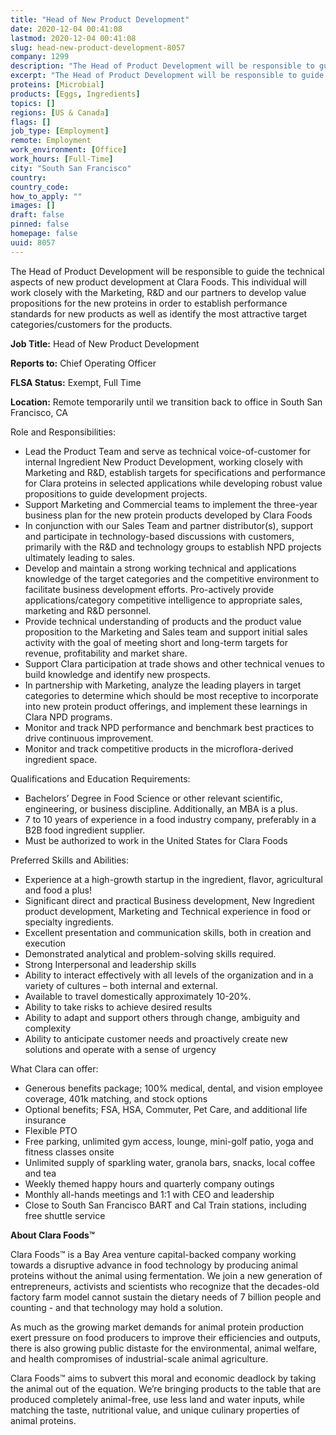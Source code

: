 ```yaml
---
title: "Head of New Product Development"
date: 2020-12-04 00:41:08
lastmod: 2020-12-04 00:41:08
slug: head-new-product-development-8057
company: 1299
description: "The Head of Product Development will be responsible to guide the technical aspects of new product development at Clara Foods. This individual will work closely with the Marketing, R&D and our partners to develop value propositions for the new proteins in order to establish performance standards for new products as well as identify the most attractive target categories/customers for the products.Job Title: Head of New Product DevelopmentReports to: Chief Operating OfficerFLSA Status: Exempt, Full Time"
excerpt: "The Head of Product Development will be responsible to guide the technical aspects of new product development at Clara Foods. This individual will work closely with the Marketing, R&D and our partners to develop value propositions for the new proteins in order to establish performance standards for new products as well as identify the most attractive target categories/customers for the products.Job Title: Head of New Product DevelopmentReports to: Chief Operating OfficerFLSA Status: Exempt, Full Time"
proteins: [Microbial]
products: [Eggs, Ingredients]
topics: []
regions: [US & Canada]
flags: []
job_type: [Employment]
remote: Employment
work_environment: [Office]
work_hours: [Full-Time]
city: "South San Francisco"
country: 
country_code: 
how_to_apply: ""
images: []
draft: false
pinned: false
homepage: false
uuid: 8057
---
```

<p>The Head of Product Development will be responsible to guide the technical aspects of new product development at Clara Foods. This individual will work closely with the Marketing, R&D and our partners to develop value propositions for the new proteins in order to establish performance standards for new products as well as identify the most attractive target categories/customers for the products.</p>
<p><strong>Job Title:</strong> Head of New Product Development</p>
<p><strong>Reports to:</strong> Chief Operating Officer</p>
<p><strong>FLSA Status:</strong> Exempt, Full Time</p>
<p><strong>Location:</strong> Remote temporarily until we transition back to office in South San Francisco, CA</p>
<p>Role and Responsibilities:</p>
<ul>
<li>Lead the Product Team and serve as technical voice-of-customer for internal Ingredient New Product Development, working closely with Marketing and R&D, establish targets for specifications and performance for Clara proteins in selected applications while developing robust value propositions to guide development projects.</li>
<li>Support Marketing and Commercial teams to implement the three-year business plan for the new protein products developed by Clara Foods</li>
<li>In conjunction with our Sales Team and partner distributor(s), support and participate in technology-based discussions with customers, primarily with the R&D and technology groups to establish NPD projects ultimately leading to sales.</li>
<li>Develop and maintain a strong working technical and applications knowledge of the target categories and the competitive environment to facilitate business development efforts. Pro-actively provide applications/category competitive intelligence to appropriate sales, marketing and R&D personnel.</li>
<li>Provide technical understanding of products and the product value proposition to the Marketing and Sales team and support initial sales activity with the goal of meeting short and long-term targets for revenue, profitability and market share.</li>
<li>Support Clara participation at trade shows and other technical venues to build knowledge and identify new prospects.</li>
<li>In partnership with Marketing, analyze the leading players in target categories to determine which should be most receptive to incorporate into new protein product offerings, and implement these learnings in Clara NPD programs.</li>
<li>Monitor and track NPD performance and benchmark best practices to drive continuous improvement.</li>
<li>Monitor and track competitive products in the microflora-derived ingredient space.</li>
</ul>
<p>Qualifications and Education Requirements:</p>
<ul>
<li>Bachelors’ Degree in Food Science or other relevant scientific, engineering, or business discipline. Additionally, an MBA is a plus.</li>
<li>7 to 10 years of experience in a food industry company, preferably in a B2B food ingredient supplier.</li>
<li>Must be authorized to work in the United States for Clara Foods</li>
</ul>
<p>Preferred Skills and Abilities:</p>
<ul>
<li>Experience at a high-growth startup in the ingredient, flavor, agricultural and food a plus!</li>
<li>Significant direct and practical Business development, New Ingredient product development, Marketing and Technical experience in food or specialty ingredients.</li>
<li>Excellent presentation and communication skills, both in creation and execution</li>
<li>Demonstrated analytical and problem-solving skills required.</li>
<li>Strong Interpersonal and leadership skills</li>
<li>Ability to interact effectively with all levels of the organization and in a variety of cultures – both internal and external.</li>
<li>Available to travel domestically approximately 10-20%.</li>
<li>Ability to take risks to achieve desired results</li>
<li>Ability to adapt and support others through change, ambiguity and complexity</li>
<li>Ability to anticipate customer needs and proactively create new solutions and operate with a sense of urgency</li>
</ul>
<p>What Clara can offer:</p>
<ul>
<li>Generous benefits package; 100% medical, dental, and vision employee coverage, 401k matching, and stock options</li>
<li>Optional benefits; FSA, HSA, Commuter, Pet Care, and additional life insurance</li>
<li>Flexible PTO</li>
<li>Free parking, unlimited gym access, lounge, mini-golf patio, yoga and fitness classes onsite</li>
<li>Unlimited supply of sparkling water, granola bars, snacks, local coffee and tea</li>
<li>Weekly themed happy hours and quarterly company outings</li>
<li>Monthly all-hands meetings and 1:1 with CEO and leadership</li>
<li>Close to South San Francisco BART and Cal Train stations, including free shuttle service</li>
</ul>
<p><strong>About Clara Foods™</strong></p>
<p>Clara Foods™ is a Bay Area venture capital-backed company working towards a disruptive advance in food technology by producing animal proteins without the animal using fermentation. We join a new generation of entrepreneurs, activists and scientists who recognize that the decades-old factory farm model cannot sustain the dietary needs of 7 billion people and counting - and that technology may hold a solution.</p>
<p>As much as the growing market demands for animal protein production exert pressure on food producers to improve their efficiencies and outputs, there is also growing public distaste for the environmental, animal welfare, and health compromises of industrial-scale animal agriculture.</p>
<p>Clara Foods™ aims to subvert this moral and economic deadlock by taking the animal out of the equation. We’re bringing products to the table that are produced completely animal-free, use less land and water inputs, while matching the taste, nutritional value, and unique culinary properties of animal proteins.</p>
